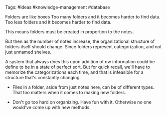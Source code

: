Tags: #ideas #knowledge-management #database

Folders are like boxes
Too many folders and it becomes harder to find data.
Too less folders and it becomes harder to find data.

This means folders must be created in proportion to the notes.

But then as the number of notes increase, the organizational structure of folders itself should change. Since folders represent categorization, and not just unnamed shelves.


A system that always does this upon addition of nw information could be define to be in a state of perfect sort. But for quick recall, we'll have to memorize the categorizations each time, and that is infeasible for a structure that's constantly changing.


- Files in a folder, aside from just notes here, can be of different types. That too matters when it comes to making new folders.

- Don't go too hard on organizing. Have fun with it. Otherwise no one would've come up with new methods.